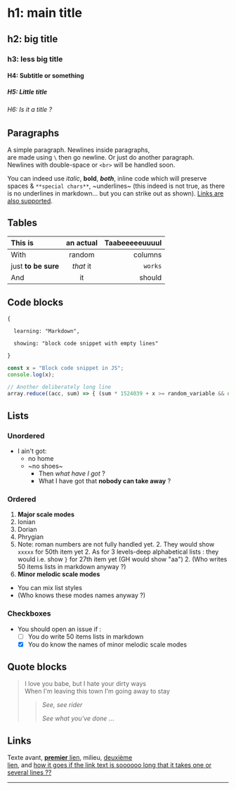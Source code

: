 # h1: main title

## h2: big title

### h3: less big title

#### H4: Subtitle or something

##### H5: Little       title

###### H6: Is it a title ?

## Paragraphs

A simple paragraph. Newlines inside paragraphs,\
are made using `\` then go newline. Or just do another paragraph.\
Newlines with double-space or `<br>` will be handled soon.

You can indeed use *italic*, **bold**, ***both***, inline code which will preserve spaces & `**special chars**`, ~underlines~ (this indeed is not true, as there is no underlines in markdown... but you can strike out as shown). [Links are also supported](https://www.perdu.com).

## Tables

| This is | an actual | Taabeeeeeuuuul |
|:--------|:---------:|---------------:|
| With | random | columns |
| just **to be     sure** | *that*          it | `works` |
| And | it | should |

## Code blocks

```
{

  learning: "Markdown",

  showing: "block code snippet with empty lines"

}
```

```js
const x = "Block code snippet in JS";
console.log(x);

// Another deliberately long line
array.reduce((acc, sum) => { (sum * 1524039 + x >= random_variable && document.getElementByID(`is-this-really-my-element-id`).innerText != 'Heeeeell yeah') ? console.log("Yeah, yeah, yeah") : alert("Whoever uses alerts anyway ?") })
```

## Lists

### Unordered

- I ain't got:
  * no home
  * ~no shoes~
    - Then *what have I got* ?
    - What I have got that **nobody can take away** ?

### Ordered

1. **Major scale modes**
  1. Ionian
  2. Dorian
  2. Phrygian
  4. Note: roman numbers are not fully handled yet.
    2. They would show `xxxxx` for 50th item yet
    2. As for 3 levels-deep alphabetical lists : they would i.e. show `}` for 27th item yet (GH would show "aa")
    2. (Who writes 50 items lists in markdown anyway ?)
2. **Minor melodic scale modes**
  - You can mix list styles
  - (Who knows these modes names anyway ?)

### Checkboxes

- You should open an issue if :
  - [ ] You do write 50 items lists in markdown
  - [x] You do know the names of minor melodic scale modes

## Quote blocks

> I love you babe, but I hate your dirty ways\
When I'm leaving this town I'm going away to stay
> > *See, see      rider*
> >
> > *See what you've done*
> > ...

## Links

Texte avant, [**premier**     lien](https://www.perdu.com), milieu, [deuxième\
lien](https://www.sonelec.com),    and [how it goes if the link text is soooooo long that it takes one or several lines ??](https://www.perdu.com)

---
